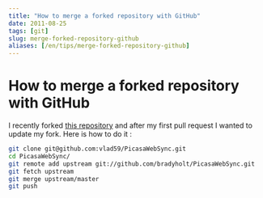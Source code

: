 ```yaml
---
title: "How to merge a forked repository with GitHub"
date: 2011-08-25
tags: [git]
slug: merge-forked-repository-github
aliases: [/en/tips/merge-forked-repository-github]
---
```

# How to merge a forked repository with GitHub

I recently forked [this repository](https://github.com/bradyholt/PicasaWebSync) and after my first pull request I wanted to update my fork. Here is how to do it :

```bash
git clone git@github.com:vlad59/PicasaWebSync.git
cd PicasaWebSync/
git remote add upstream git://github.com/bradyholt/PicasaWebSync.git
git fetch upstream
git merge upstream/master
git push
```







